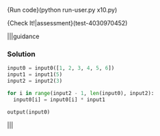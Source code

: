 {Run code}(python run-user.py x10.py)

{Check It!|assessment}(test-4030970452)

|||guidance
### Solution
```python
input0 = input0([1, 2, 3, 4, 5, 6])
input1 = input1(5)
input2 = input2(3)

for i in range(input2 - 1, len(input0), input2):
  input0[i] = input0[i] * input1

output(input0)
```
|||
